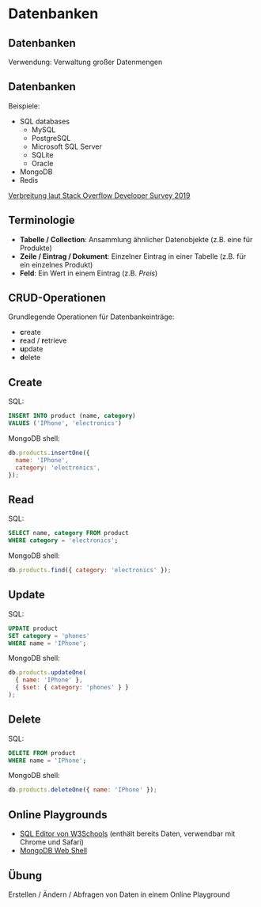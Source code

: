 # Datenbanken

## Datenbanken

Verwendung: Verwaltung großer Datenmengen

## Datenbanken

Beispiele:

- SQL databases
  - MySQL
  - PostgreSQL
  - Microsoft SQL Server
  - SQLite
  - Oracle
- MongoDB
- Redis

[Verbreitung laut Stack Overflow Developer Survey 2019](https://insights.stackoverflow.com/survey/2019#technology-_-databases)

## Terminologie

- **Tabelle / Collection**: Ansammlung ähnlicher Datenobjekte (z.B. eine für Produkte)
- **Zeile / Eintrag / Dokument**: Einzelner Eintrag in einer Tabelle (z.B. für ein einzelnes Produkt)
- **Feld**: Ein Wert in einem Eintrag (z.B. _Preis_)

## CRUD-Operationen

Grundlegende Operationen für Datenbankeinträge:

- **c**reate
- **r**ead / **r**etrieve
- **u**pdate
- **d**elete

## Create

SQL:

```sql
INSERT INTO product (name, category)
VALUES ('IPhone', 'electronics')
```

MongoDB shell:

```js
db.products.insertOne({
  name: 'IPhone',
  category: 'electronics',
});
```

## Read

SQL:

```sql
SELECT name, category FROM product
WHERE category = 'electronics';
```

MongoDB shell:

```js
db.products.find({ category: 'electronics' });
```

## Update

SQL:

```sql
UPDATE product
SET category = 'phones'
WHERE name = 'IPhone';
```

MongoDB shell:

```js
db.products.updateOne(
  { name: 'IPhone' },
  { $set: { category: 'phones' } }
);
```

## Delete

SQL:

```sql
DELETE FROM product
WHERE name = 'IPhone';
```

MongoDB shell:

```js
db.products.deleteOne({ name: 'IPhone' });
```

## Online Playgrounds

- [SQL Editor von W3Schools](https://www.w3schools.com/sql/trysql.asp?filename=trysql_select_all) (enthält bereits Daten, verwendbar mit Chrome und Safari)
- [MongoDB Web Shell](https://docs.mongodb.com/manual/tutorial/getting-started/)

## Übung

Erstellen / Ändern / Abfragen von Daten in einem Online Playground
